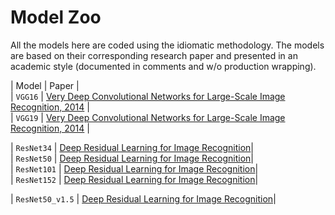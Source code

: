 # Model Zoo

All the models here are coded using the idiomatic methodology. The models are based on their corresponding research paper and
presented in an academic style (documented in comments and w/o production wrapping).

| Model       | Paper |<br/>
| `VGG16`     | [Very Deep Convolutional Networks for Large-Scale Image Recognition, 2014](https://arxiv.org/pdf/1409.1556.pdf) |<br/>
| `VGG19`     | [Very Deep Convolutional Networks for Large-Scale Image Recognition, 2014](https://arxiv.org/pdf/1409.1556.pdf) |<br/>

| `ResNet34`  | [Deep Residual Learning for Image Recognition](https://arxiv.org/pdf/1512.03385.pdf)|<br/>
| `ResNet50`  | [Deep Residual Learning for Image Recognition](https://arxiv.org/pdf/1512.03385.pdf)|<br/>
| `ResNet101` | [Deep Residual Learning for Image Recognition](https://arxiv.org/pdf/1512.03385.pdf)|<br/>
| `ResNet152` | [Deep Residual Learning for Image Recognition](https://arxiv.org/pdf/1512.03385.pdf)|<br/>

| `ResNet50_v1.5`  | [Deep Residual Learning for Image Recognition](https://arxiv.org/pdf/1512.03385.pdf)|<br/>

